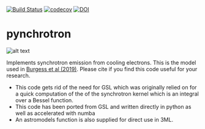 [![Build Status](https://travis-ci.org/grburgess/pynchrotron.svg?branch=master)](https://travis-ci.org/grburgess/pynchrotron)
[![codecov](https://codecov.io/gh/grburgess/pynchrotron/branch/master/graph/badge.svg)](https://codecov.io/gh/grburgess/pynchrotron)
[![DOI](https://zenodo.org/badge/DOI/10.5281/zenodo.3544259.svg)](https://doi.org/10.5281/zenodo.3544259)

# pynchrotron
![alt text](https://raw.githubusercontent.com/grburgess/pynchrotron/master/logo.png)

Implements synchrotron emission from cooling electrons. This is the model used in [Burgess et al (2019)](https://www.nature.com/articles/s41550-019-0911-z?utm_source=feedburner&utm_medium=feed&utm_campaign=Feed%3A+natastron%2Frss%2Fcurrent+%28Nature+Astronomy%29&utm_content=Google+Feedfetcher). Please cite if you find this code useful for your research.

* This code gets rid of the need for GSL which was originally relied on for a quick computation of the of the synchrotron kernel which is an integral over a  Bessel function. 
* This code has been ported from GSL and written directly in python as well as accelerated with numba
* An astromodels function is also supplied for direct use in 3ML.
